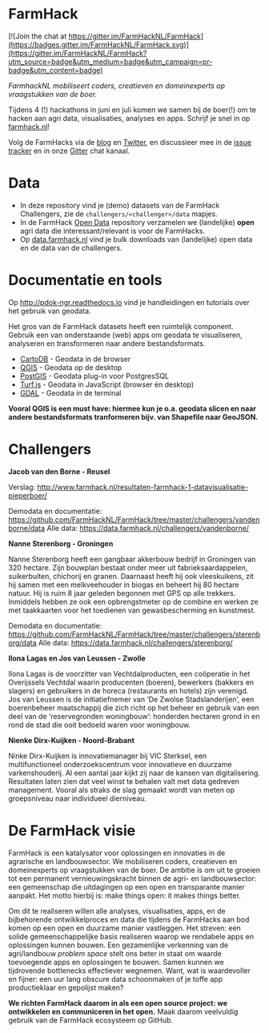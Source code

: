 # FarmHack

[![Join the chat at https://gitter.im/FarmHackNL/FarmHack](https://badges.gitter.im/FarmHackNL/FarmHack.svg)](https://gitter.im/FarmHackNL/FarmHack?utm_source=badge&utm_medium=badge&utm_campaign=pr-badge&utm_content=badge)

_FarmhackNL mobiliseert coders, creatieven en domeinexperts op vraagstukken van de boer._

Tijdens 4 (!) hackathons in juni en juli komen we samen bij de boer(!) om te hacken aan agri data, visualisaties, analyses en apps. Schrijf je snel in op [farmhack.nl](http://www.farmhack.nl)!

 Volg de FarmHacks via de [blog](http://www.farmhack.nl/category/blog/) en [Twitter](https://twitter.com/farmhacknl), en discussieer mee in de [issue tracker](https://github.com/FarmHackNL/FarmHack/issues) en in onze [Gitter](https://gitter.im/FarmHackNL/FarmHack) chat kanaal.

# Data

- In deze repository vind je (demo) datasets van de FarmHack Challengers, zie de `challengers/<challenger>/data` mapjes.
- In de FarmHack [Open Data](https://github.com/farmhacknl/open-data) repository verzamelen we (landelijke) **open** agri data die interessant/relevant is voor de FarmHacks.
- Op [data.farmhack.nl](https://farmhack.data.nl) vind je bulk downloads van (landelijke) open data en de data van de challengers.

# Documentatie en tools

Op http://pdok-ngr.readthedocs.io vind je handleidingen en tutorials over het gebruik van geodata.

Het gros van de FarmHack  datasets heeft een ruimtelijk component. Gebruik een van onderstaande (web) apps om geodata te visualiseren, analyseren en transformeren naar andere bestandsformats.

- [CartoDB](https://cartodb.com) - Geodata in de browser
- [QGIS](http://www.qgis.org/en/site/) - Geodata op de desktop
- [PostGIS](http://postgis.net) - Geodata plug-in voor PostgresSQL
- [Turf.js](http://turfjs.org) - Geodata in JavaScript (browser én desktop)
- [GDAL](http://www.gdal.org) - Geodata in de terminal

**Vooral QGIS is een must have: hiermee kun je o.a. geodata slicen en naar andere bestandsformats tranformeren bijv. van Shapefile naar GeoJSON.**

# Challengers

**Jacob van den Borne - Reusel**

Verslag: http://www.farmhack.nl/resultaten-farmhack-1-datavisualisatie-pieperboer/

Demodata en documentatie: https://github.com/FarmHackNL/FarmHack/tree/master/challengers/vandenborne/data
Alle data: https://data.farmhack.nl/challengers/vandenborne/

**Nanne Sterenborg - Groningen**

Nanne Sterenborg heeft een gangbaar akkerbouw bedrijf in Groningen van 320 hectare. Zijn bouwplan bestaat onder meer uit fabrieksaardappelen, suikerbuiten, chichorij en granen. Daarnaast heeft hij ook vleeskuikens, zit hij samen met een melkveehouder in biogas en beheert hij 80 hectare natuur. Hij is ruim 8 jaar geleden begonnen met GPS op alle trekkers. Inmiddels hebben ze ook een opbrengstmeter op de combine en werken ze met taakkaarten voor het toedienen van gewasbescherming en kunstmest.

Demodata en documentatie: https://github.com/FarmHackNL/FarmHack/tree/master/challengers/sterenborg/data
Alle data: https://data.farmhack.nl/challengers/sterenborg/

**Ilona Lagas en Jos van Leussen - Zwolle**

Ilona Lagas is de voorzitter van Vechtdalproducten, een coöperatie in het Overijssels Vechtdal waarin producenten (boeren), bewerkers (bakkers en slagers) en gebruikers in de horeca (restaurants en hotels) zijn verenigd. Jos van Leussen is de initiatiefnemer van ‘De Zwolse Stadslanderijen’, een boerenbeheer maatschappij die zich richt op het beheer en gebruik van een deel van de ‘reservegronden woningbouw’: honderden hectaren grond in en rond de stad die ooit bedoeld waren voor woningbouw.

**Nienke Dirx-Kuijken - Noord-Brabant**

Ninke Dirx-Kuijken is innovatiemanager bij VIC Sterksel, een multifunctioneel onderzoekscentrum voor innovatieve en duurzame varkenshouderij. Al een aantal jaar kijkt zij naar de kansen van digitalisering. Resultaten laten zien dat veel winst te behalen valt met data gedreven management. Vooral als straks de slag gemaakt wordt van meten op groepsniveau naar individueel dierniveau.

# De FarmHack visie

FarmHack is een katalysator voor oplossingen en innovaties in de agrarische en landbouwsector. We mobiliseren coders, creatieven en domeinexperts op vraagstukken van de boer. De ambitie is om uit te groeien tot een permanent vernieuwingskracht binnen de agri- en landbouwsector: een gemeenschap die uitdagingen op een open en transparante manier aanpakt. Het motto hierbij is: make things open: it makes things better.

Om dit te realiseren willen alle analyses, visualisaties, apps, en de bijbehorende ontwikkelproces en data die tijdens de FarmHacks aan bod komen op een open en duurzame manier vastleggen. Het streven: een solide gemeenschappelijke basis realiseren waarop we rendabele apps en oplossingen kunnen bouwen. Een gezamenlijke verkenning van de agri/landbouw _problem space_ stelt ons beter in staat om waarde toevoegende apps en oplossingen te bouwen. Samen kunnen we tijdrovende bottlenecks effectiever wegnemen. Want, wat is waardevoller en fijner: een uur lang obscure data schoonmaken of je toffe app productieklaar en gepolijst maken?

**We richten FarmHack daarom in als een open source project: we ontwikkelen en communiceren in het open.** Maak daarom veelvuldig gebruik van de FarmHack ecosysteem op GitHub.
